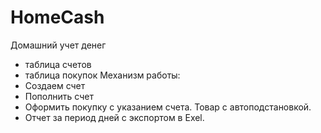 # HomeCash
Домашний учет денег

- таблица счетов
- таблица покупок
Механизм работы:
- Создаем счет
- Пополнить счет
- Оформить покупку c указанием счета. Товар с автоподстановкой.
- Отчет за период дней с экспортом в Exel.
